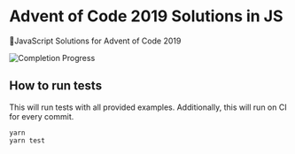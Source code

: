# Advent of Code 2019 Solutions in JS

🎄JavaScript Solutions for Advent of Code 2019

![Completion Progress](https://img.shields.io/static/v1?label=progress&message=4/25&color=yellow)

## How to run tests

This will run tests with all provided examples. Additionally, this will run on CI for every commit.

```
yarn
yarn test
```
